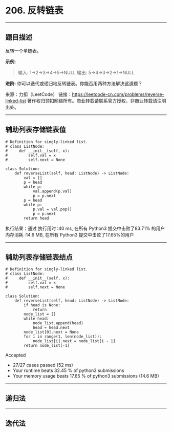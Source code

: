 # 206. 反转链表

---

## 题目描述

反转一个单链表。

**示例:**

> 输入: 1->2->3->4->5->NULL
> 输出: 5->4->3->2->1->NULL

**进阶:**
你可以迭代或递归地反转链表。你能否用两种方法解决这道题？

来源：力扣（LeetCode）
链接：https://leetcode-cn.com/problems/reverse-linked-list
著作权归领扣网络所有。商业转载请联系官方授权，非商业转载请注明出处。

---

## 辅助列表存储链表值

```python3
# Definition for singly-linked list.
# class ListNode:
#     def __init__(self, x):
#         self.val = x
#         self.next = None

class Solution:
    def reverseList(self, head: ListNode) -> ListNode:
        val = []
        p = head
        while p:
            val.append(p.val)
            p = p.next
        p = head
        while p:
            p.val = val.pop()
            p = p.next
        return head
```

执行结果：通过
执行用时 :40 ms, 在所有 Python3 提交中击败了83.71% 的用户
内存消耗 :14.6 MB, 在所有 Python3 提交中击败了17.65%的用户

---

## 辅助列表存储链表结点

```python3
# Definition for singly-linked list.
# class ListNode:
#     def __init__(self, x):
#         self.val = x
#         self.next = None

class Solution:
    def reverseList(self, head: ListNode) -> ListNode:
        if head is None:
            return
        node_list = []
        while head:
            node_list.append(head)
            head = head.next
        node_list[0].next = None
        for i in range(1, len(node_list)):
            node_list[i].next = node_list[i - 1]
        return node_list[-1]
```

Accepted

- 27/27 cases passed (52 ms)
- Your runtime beats 32.45 % of python3 submissions
- Your memory usage beats 17.65 % of python3 submissions (14.6 MB)

---

## 递归法


---

## 迭代法

